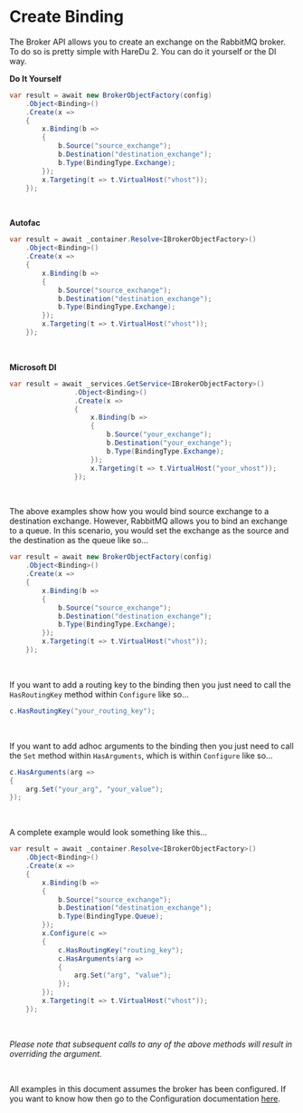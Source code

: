 # Create Binding

The Broker API allows you to create an exchange on the RabbitMQ broker. To do so is pretty simple with HareDu 2. You can do it yourself or the DI way.

**Do It Yourself**

```c#
var result = await new BrokerObjectFactory(config)
    .Object<Binding>()
    .Create(x =>
    {
        x.Binding(b =>
        {
            b.Source("source_exchange");
            b.Destination("destination_exchange");
            b.Type(BindingType.Exchange);
        });
        x.Targeting(t => t.VirtualHost("vhost"));
    });
```
<br>

**Autofac**

```c#
var result = await _container.Resolve<IBrokerObjectFactory>()
    .Object<Binding>()
    .Create(x =>
    {
        x.Binding(b =>
        {
            b.Source("source_exchange");
            b.Destination("destination_exchange");
            b.Type(BindingType.Exchange);
        });
        x.Targeting(t => t.VirtualHost("vhost"));
    });
```
<br>

**Microsoft DI**

```c#
var result = await _services.GetService<IBrokerObjectFactory>()
                .Object<Binding>()
                .Create(x =>
                {
                    x.Binding(b =>
                    {
                        b.Source("your_exchange");
                        b.Destination("your_exchange");
                        b.Type(BindingType.Exchange);
                    });
                    x.Targeting(t => t.VirtualHost("your_vhost"));
                });
```
<br>

The above examples show how you would bind source exchange to a destination exchange. However, RabbitMQ allows you to bind an exchange to a queue. In this scenario, you would set the exchange as the source and the destination as the queue like so...


```c#
var result = await new BrokerObjectFactory(config)
    .Object<Binding>()
    .Create(x =>
    {
        x.Binding(b =>
        {
            b.Source("source_exchange");
            b.Destination("destination_exchange");
            b.Type(BindingType.Exchange);
        });
        x.Targeting(t => t.VirtualHost("vhost"));
    });
```
<br>

If you want to add a routing key to the binding then you just need to call the ```HasRoutingKey``` method within ```Configure``` like so...

```c#
c.HasRoutingKey("your_routing_key");
```
<br>

If you want to add adhoc arguments to the binding then you just need to call the ```Set``` method within ```HasArguments```, which is within ```Configure``` like so...

```c#
c.HasArguments(arg =>
{
    arg.Set("your_arg", "your_value");
});
```
<br>

A complete example would look something like this...

```c#
var result = await _container.Resolve<IBrokerObjectFactory>()
    .Object<Binding>()
    .Create(x =>
    {
        x.Binding(b =>
        {
            b.Source("source_exchange");
            b.Destination("destination_exchange");
            b.Type(BindingType.Queue);
        });
        x.Configure(c =>
        {
            c.HasRoutingKey("routing_key");
            c.HasArguments(arg =>
            {
                arg.Set("arg", "value");
            });
        });
        x.Targeting(t => t.VirtualHost("vhost"));
    });
```

<br>

*Please note that subsequent calls to any of the above methods will result in overriding the argument.*

<br>

All examples in this document assumes the broker has been configured. If you want to know how then go to the Configuration documentation [here](https://github.com/ahives/HareDu2/blob/master/docs/deprecated/configuration.md).

